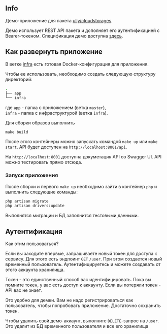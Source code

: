 ## Info

Демо-приложение для пакета [ully/cloudstorages](https://github.com/ulngollm/laravel-cloudstorages).

Демо использует REST API пакета и дополняет его аутентификацией c Bearer-токеном. Спецификация демо доступна [здесь](https://app.swaggerhub.com/apis/ulngollm/lms_disk_api/1.0.3).


## Как развернуть приложение
В ветке [infra](tree/infra) есть готовая Docker-конфигурация для приложения.

Чтобы ее использовать, необходимо создать следующую структуру директорий:
```bash
.
├── app
└── infra
```
где `app` - папка с приложением (ветка `master`),  
`infra` - папка с инфраструктурой (ветка `infra`).

Для сборки образов выполнить
```
make build
```

После этого контейнеры можно запускать командой `make up` или `make start`. API будет доступен на `http://localhost:8001/api`. 

На `http://localhost:8001` доступна докуметация API со Swagger UI. API можно тестировать прямо отсюда.

### Запуск приложения
После сборки и первого `make up` необходимо зайти в контейнер `php` и выполнить следующие команды:
```bash
php artisan migrate
php artisan drivers:update
```
Выполнятся миграции и БД заполнится тестовыми данными. 

## Аутентификация
Как этим пользоваться?

Если вы заходите впервые, запрашиваете новый токен для доступа к сервису. Для этого есть эндпоинт `GET` `/user`. При этом создается новый временный пользователь. Аутентифицируетесь и можете создавать от этого аккаунта хранилища.

Токен - это единственный способ вас идентифицировать. Пока вы помните токен, у вас есть доступ к аккаунту. Если вы потеряли токен - API вас не знает.

Это удобно для демки. Вам не надо регистрироваться как пользователь, чтобы попробовать приложение. Достаточно сохранить токен.

Чтобы удалить свой демо-аккаунт, выполните `DELETE`-запрос на `/user`. Это удалит из БД временного пользователя и все его хранилища
